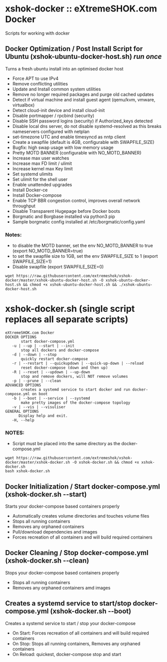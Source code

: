 # xshok-docker :: eXtremeSHOK.com Docker

Scripts for working with docker

## Docker Optimization / Post Install Script for Ubuntu (xshok-ubuntu-docker-host.sh) *run once*
Turns a fresh ubuntu install into an optimised docker host
* Force APT to use IPv4
* Remove conflicting utilities
* Update and Install common system utilities
* Remove no longer required packages and purge old cached updates
* Detect if virtual machine and install guest agent (qemu/kvm, vmware, virtualbox)
* Detect cloud-init device and install cloud-init
* Disable portmapper / rpcbind (security)
* Disable SSH password logins (security) if Authorized_keys detected
* Disable local dns server, do not disable systemd-resolved as this breaks nameservers configured with netplan
* set-timezone UTC and enable timesyncd as nntp client
* Create a swapfile (default is 4GB, configurable with SWAPFILE_SIZE)
* Bugfix: high swap usage with low memory usage
* Pretty MOTD BANNER (configurable with NO_MOTD_BANNER)
* Increase max user watches
* Increase max FD limit / ulimit
* Increase kernel max Key limit
* Set systemd ulimits
* Set ulimit for the shell user
* Enable unattended upgrades
* Install Docker-ce
* Install Docker-compose
* Enable TCP BBR congestion control, improves overall network throughput
* Disable Transparent Hugepage before Docker boots
* Borgmatic and Borgbase installed via python3 pip
* Sample borgmatic config installed at /etc/borgmatic/config.yaml

### Notes:
* to disable the MOTD banner, set the env NO_MOTD_BANNER to true (export NO_MOTD_BANNER=true)
* to set the swapfile size to 1GB, set the env SWAPFILE_SIZE to 1 (export SWAPFILE_SIZE=1)
* Disable swapfile (export SWAPFILE_SIZE=0)
```
wget https://raw.githubusercontent.com/extremeshok/xshok-docker/master/xshok-ubuntu-docker-host.sh -O xshok-ubuntu-docker-host.sh && chmod +x xshok-ubuntu-docker-host.sh && ./xshok-ubuntu-docker-host.sh
```

# xshok-docker.sh  (single script replaces all separate scripts)
```
eXtremeSHOK.com Docker
DOCKER OPTIONS
       start docker-compose.yml
   -u | --up | --start | --init
       stop all dockers and docker-compose
   -d | --down | --stop
       quickly restart docker-compose
   -r | --restart | --quickupdown | --quick-up-down | --reload
       reset docker-compose (down and then up)
   -R | --reset | --updown | --up-down
       stop and remove dockers, will NOT remove volumes
   -p | --prune | --clean
ADVANCED OPTIONS
       creates a systemd service to start docker and run docker-compose.yml on boot
   -b | --boot | --service | --systemd
       make pretty images of the docker-compose topology
   -v | --vis | --visuliser
GENERAL OPTIONS
      Display help and exit.
   -H, --help
```
### NOTES:
*  Script must be placed into the same directory as the docker-compose.yml
```
wget https://raw.githubusercontent.com/extremeshok/xshok-docker/master/xshok-docker.sh -O xshok-docker.sh && chmod +x xshok-docker.sh
bash xshok-docker.sh
```
## Docker Initialization / Start docker-compose.yml (xshok-docker.sh --start)
Starts your docker-compose based containers properly
* Automatically creates volume directories and touches volume files
* Stops all running containers
* Removes any orphaned containers
* Pull/download dependencies and images
* Forces recreation of all containers and will build required containers

## Docker Cleaning / Stop docker-compose.yml (xshok-docker.sh --clean)
Stops your docker-compose based containers properly
* Stops all running containers
* Removes any orphaned containers amd images

## Creates a systemd service to start/stop docker-compose.yml  (xshok-docker.sh --boot)
Creates a systemd service to start / stop your docker-compose
* On Start: Forces recreation of all containers and will build required containers
* On Stop: Stops all running containers, Removes any orphaned containers
* On Reload: quickest, docker-compose stop and start
